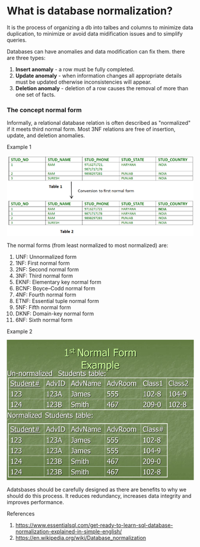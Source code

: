 # What is database normalization?

It is the process of organizing a db into talbes and columns to minimize data duplication, to minimize or avoid data midification issues and to simplify queries. 

Databases can have anomalies and data modification can fix them. there are three types:

1. **Insert anomaly** - a row must be fully completed.
1. **Update anomaly** - when information changes all appropriate details must be updated otherwise inconsistencies will appear.
1. **Deletion anomaly** - deletion of a row causes the removal of more than one set of facts.

### The concept normal form

Informally, a relational database relation is often described as "normalized" if it meets third normal form. Most 3NF relations are free of insertion, update, and deletion anomalies.

Example 1

![1ns](/images/1ns.png)


The normal forms (from least normalized to most normalized) are:

1. UNF: Unnormalized form
1. 1NF: First normal form
1. 2NF: Second normal form
1. 3NF: Third normal form
1. EKNF: Elementary key normal form
1. BCNF: Boyce–Codd normal form
1. 4NF: Fourth normal form
1. ETNF: Essential tuple normal form
1. 5NF: Fifth normal form
1. DKNF: Domain-key normal form
1. 6NF: Sixth normal form

Example 2

![2ns](/images/2ns.jpg)

Adatsbases should be carefully designed as there are benefits to why we should do this process. It reduces redundancy, increases data integrity and improves performance.


References

1. https://www.essentialsql.com/get-ready-to-learn-sql-database-normalization-explained-in-simple-english/
1. https://en.wikipedia.org/wiki/Database_normalization